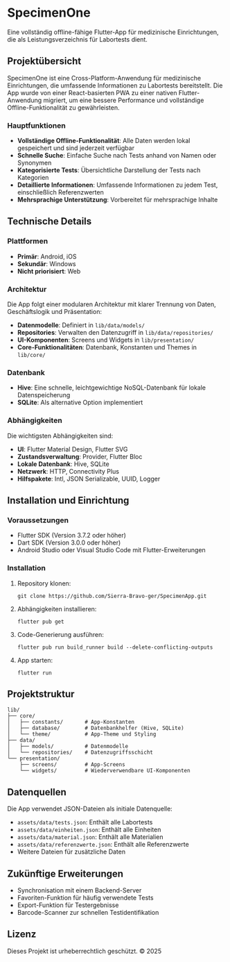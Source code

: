 # SpecimenOne

Eine vollständig offline-fähige Flutter-App für medizinische Einrichtungen, die als Leistungsverzeichnis für Labortests dient.

## Projektübersicht

SpecimenOne ist eine Cross-Platform-Anwendung für medizinische Einrichtungen, die umfassende Informationen zu Labortests bereitstellt. Die App wurde von einer React-basierten PWA zu einer nativen Flutter-Anwendung migriert, um eine bessere Performance und vollständige Offline-Funktionalität zu gewährleisten.

### Hauptfunktionen

- **Vollständige Offline-Funktionalität**: Alle Daten werden lokal gespeichert und sind jederzeit verfügbar
- **Schnelle Suche**: Einfache Suche nach Tests anhand von Namen oder Synonymen
- **Kategorisierte Tests**: Übersichtliche Darstellung der Tests nach Kategorien
- **Detaillierte Informationen**: Umfassende Informationen zu jedem Test, einschließlich Referenzwerten
- **Mehrsprachige Unterstützung**: Vorbereitet für mehrsprachige Inhalte

## Technische Details

### Plattformen

- **Primär**: Android, iOS
- **Sekundär**: Windows
- **Nicht priorisiert**: Web

### Architektur

Die App folgt einer modularen Architektur mit klarer Trennung von Daten, Geschäftslogik und Präsentation:

- **Datenmodelle**: Definiert in `lib/data/models/`
- **Repositories**: Verwalten den Datenzugriff in `lib/data/repositories/`
- **UI-Komponenten**: Screens und Widgets in `lib/presentation/`
- **Core-Funktionalitäten**: Datenbank, Konstanten und Themes in `lib/core/`

### Datenbank

- **Hive**: Eine schnelle, leichtgewichtige NoSQL-Datenbank für lokale Datenspeicherung
- **SQLite**: Als alternative Option implementiert

### Abhängigkeiten

Die wichtigsten Abhängigkeiten sind:

- **UI**: Flutter Material Design, Flutter SVG
- **Zustandsverwaltung**: Provider, Flutter Bloc
- **Lokale Datenbank**: Hive, SQLite
- **Netzwerk**: HTTP, Connectivity Plus
- **Hilfspakete**: Intl, JSON Serializable, UUID, Logger

## Installation und Einrichtung

### Voraussetzungen

- Flutter SDK (Version 3.7.2 oder höher)
- Dart SDK (Version 3.0.0 oder höher)
- Android Studio oder Visual Studio Code mit Flutter-Erweiterungen

### Installation

1. Repository klonen:
   ```
   git clone https://github.com/Sierra-Bravo-ger/SpecimenApp.git
   ```

2. Abhängigkeiten installieren:
   ```
   flutter pub get
   ```

3. Code-Generierung ausführen:
   ```
   flutter pub run build_runner build --delete-conflicting-outputs
   ```

4. App starten:
   ```
   flutter run
   ```

## Projektstruktur

```
lib/
├── core/
│   ├── constants/       # App-Konstanten
│   ├── database/        # Datenbankhelfer (Hive, SQLite)
│   └── theme/           # App-Theme und Styling
├── data/
│   ├── models/          # Datenmodelle
│   └── repositories/    # Datenzugriffsschicht
└── presentation/
    ├── screens/         # App-Screens
    └── widgets/         # Wiederverwendbare UI-Komponenten
```

## Datenquellen

Die App verwendet JSON-Dateien als initiale Datenquelle:

- `assets/data/tests.json`: Enthält alle Labortests
- `assets/data/einheiten.json`: Enthält alle Einheiten
- `assets/data/material.json`: Enthält alle Materialien
- `assets/data/referenzwerte.json`: Enthält alle Referenzwerte
- Weitere Dateien für zusätzliche Daten

## Zukünftige Erweiterungen

- Synchronisation mit einem Backend-Server
- Favoriten-Funktion für häufig verwendete Tests
- Export-Funktion für Testergebnisse
- Barcode-Scanner zur schnellen Testidentifikation

## Lizenz

Dieses Projekt ist urheberrechtlich geschützt. © 2025
